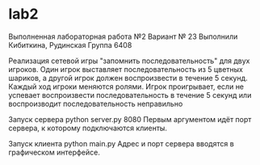 # lab2
Выполненная лабораторная работа №2
Вариант № 23
Выполнили Кибиткина, Рудинская
Группа 6408

Реализация сетевой игры "запомнить последовательность" для двух игроков.
Один игрок выставляет последовательность из 5 цветных шариков, а другой игрок должен воспроизвести в течение 5 секунд.
Каждый ход игроки меняются ролями. Игрок проигрывает, если не успевает воспроизвести последовательность в течение 5 секунд или воспроизводит последовательность неправильно

Запуск сервера
python server.py 8080
Первым аргументом идёт порт сервера, к которому подключаются клиенты.

Запуск клиента
python main.py
Адрес и порт сервера вводятся в графическом интерфейсе.
